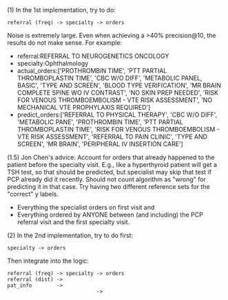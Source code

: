 

(1) In the 1st implementation, try to do:

    referral (freq) -> specialty -> orders

Noise is extremely large. 
Even when achieving a >40% precision@10, the results do not 
make sense. For example:
- referral:REFERRAL TO NEUROGENETICS ONCOLOGY
- specialty:Ophthalmology
- actual_orders:['PROTHROMBIN TIME', 'PTT PARTIAL THROMBOPLASTIN TIME', 'CBC W/O DIFF', 'METABOLIC PANEL, BASIC', 'TYPE AND SCREEN', 'BLOOD TYPE VERIFICATION', 'MR BRAIN COMPLETE SPINE WO IV CONTRAST', 'NO SKIN PREP NEEDED', 'RISK FOR VENOUS THROMBOEMBOLISM - VTE RISK ASSESSMENT', 'NO MECHANICAL VTE PROPHYLAXIS REQUIRED']
- predict_orders:['REFERRAL TO PHYSICAL THERAPY', 'CBC W/O DIFF', 'METABOLIC PANE', 'PROTHROMBIN TIME', 'PTT PARTIAL THROMBOPLASTIN TIME', 'RISK FOR VENOUS THROMBOEMBOLISM - VTE RISK ASSESSMENT', 'REFERRAL TO PAIN CLINIC', 'TYPE AND SCREEN', 'MR BRAIN', 'PERIPHERAL IV INSERTION CARE']

(1.5) Jon Chen's advice:
Account for orders that already happened to the patient before the specialty visit. E.g., 
like a hyperthyroid patient will get a TSH test, so that should be predicted, but specialist 
may skip that test if PCP already did it recently. Should not count algorithm as "wrong" for 
predicting it in that case. Try having two different reference sets for the "correct" y labels. 
- Everything the specialist orders on first visit and 
- Everything ordered by ANYONE between (and including) the PCP referral visit and the first specialty 
visit.

(2) In the 2nd implementation, try to do first:

    specialty -> orders
    
Then integrate into the logic:

    referral (freq) -> specialty -> orders
    referral (dist) -> 
    pat_info        ->
                                 ->